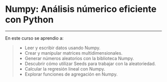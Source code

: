 # Numpy: Análisis númerico eficiente con Python
---
En este curso se aprendio a:
> * Leer y escribir datos usando Numpy.
> * Crear y manipular matrices multidimensionales.
> * Generar números aleatorios con la biblioteca Numpy.
> * Descubrir cómo utilizar Seeds para trabajar con la aleatoriedad.
> * Calcular la regresión lineal con Numpy.
> * Explorar funciones de agregación en Numpy.

